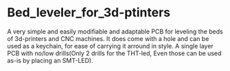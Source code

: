 # Bed_leveler_for_3d-ptinters

A very simple and easily modifiable and adaptable PCB for leveling the beds of 3d-printers and CNC machines. 
It does come with a hole and can be used as a keychain, for ease of carrying it arround in style.
A single layer PCB with no/low drills(Only 2 drills for the THT-led, Even those can be used as-is by placing an SMT-LED).
